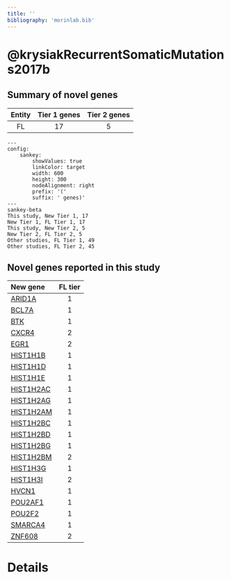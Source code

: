 ```yaml
---
title: ''
bibliography: 'morinlab.bib'
---
```


# @krysiakRecurrentSomaticMutations2017b
## Summary of novel genes

|Entity| Tier 1 genes| Tier 2 genes|
|:-:|:-:|:-:|
|FL|17|5|
```mermaid
---
config:
    sankey:
        showValues: true
        linkColor: target
        width: 600
        height: 300
        nodeAlignment: right
        prefix: '('
        suffix: ' genes)'
---
sankey-beta
This study, New Tier 1, 17
New Tier 1, FL Tier 1, 17
This study, New Tier 2, 5
New Tier 2, FL Tier 2, 5
Other studies, FL Tier 1, 49
Other studies, FL Tier 2, 45
```


## Novel genes reported in this study

|New gene|FL tier|
|:-|:-:|
|[ARID1A](ARID1A)|1 |
|[BCL7A](BCL7A)|1 |
|[BTK](BTK)|1 |
|[CXCR4](CXCR4)|2 |
|[EGR1](EGR1)|2 |
|[HIST1H1B](HIST1H1B)|1 |
|[HIST1H1D](HIST1H1D)|1 |
|[HIST1H1E](HIST1H1E)|1 |
|[HIST1H2AC](HIST1H2AC)|1 |
|[HIST1H2AG](HIST1H2AG)|1 |
|[HIST1H2AM](HIST1H2AM)|1 |
|[HIST1H2BC](HIST1H2BC)|1 |
|[HIST1H2BD](HIST1H2BD)|1 |
|[HIST1H2BG](HIST1H2BG)|1 |
|[HIST1H2BM](HIST1H2BM)|2 |
|[HIST1H3G](HIST1H3G)|1 |
|[HIST1H3I](HIST1H3I)|2 |
|[HVCN1](HVCN1)|1 |
|[POU2AF1](POU2AF1)|1 |
|[POU2F2](POU2F2)|1 |
|[SMARCA4](SMARCA4)|1 |
|[ZNF608](ZNF608)|2 |

# Details


